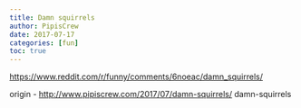 ```yaml
---
title: Damn squirrels
author: PipisCrew
date: 2017-07-17
categories: [fun]
toc: true
---
```


https://www.reddit.com/r/funny/comments/6noeac/damn_squirrels/

origin - http://www.pipiscrew.com/2017/07/damn-squirrels/ damn-squirrels